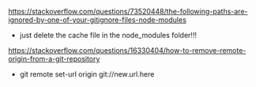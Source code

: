 <!-- fixing npm run deploy error: processError: node_modules file being ignored  -->

https://stackoverflow.com/questions/73520448/the-following-paths-are-ignored-by-one-of-your-gitignore-files-node-modules

- just delete the cache file in the node_modules folder!!!

<!-- changing the remote origin URL -->

https://stackoverflow.com/questions/16330404/how-to-remove-remote-origin-from-a-git-repository

- git remote set-url origin git://new.url.here
